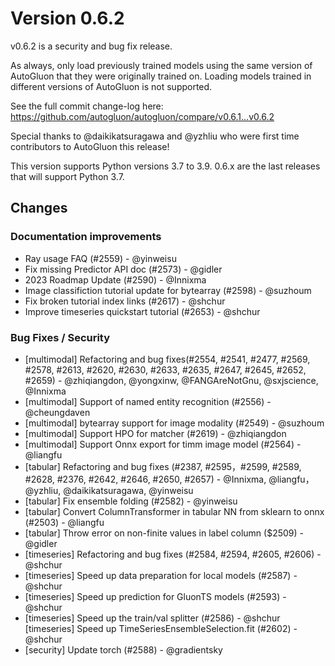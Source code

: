 # Version 0.6.2

v0.6.2 is a security and bug fix release.

As always, only load previously trained models using the same version of AutoGluon that they were originally trained on.
Loading models trained in different versions of AutoGluon is not supported.

See the full commit change-log here: https://github.com/autogluon/autogluon/compare/v0.6.1...v0.6.2

Special thanks to  @daikikatsuragawa and @yzhliu who were first time contributors to AutoGluon this release!

This version supports Python versions 3.7 to 3.9. 0.6.x are the last releases that will support Python 3.7.

## Changes

### Documentation improvements

- Ray usage FAQ (#2559) - @yinweisu
- Fix missing Predictor API doc (#2573) - @gidler
- 2023 Roadmap Update (#2590) - @Innixma
- Image classifiction tutorial update for bytearray (#2598) - @suzhoum
- Fix broken tutorial index links (#2617) - @shchur
- Improve timeseries quickstart tutorial (#2653) - @shchur


### Bug Fixes / Security

- [multimodal] Refactoring and bug fixes(#2554, #2541, #2477, #2569, #2578, #2613, #2620, #2630, #2633, #2635, #2647, #2645, #2652, #2659) - @zhiqiangdon, @yongxinw, @FANGAreNotGnu, @sxjscience, @Innixma
- [multimodal] Support of named entity recognition (#2556) - @cheungdaven
- [multimodal] bytearray support for image modality (#2549) - @suzhoum
- [multimodal] Support HPO for matcher (#2619) - @zhiqiangdon
- [multimodal] Support Onnx export for timm image model (#2564) - @liangfu
- [tabular] Refactoring and bug fixes (#2387, #2595，#2599, #2589, #2628, #2376, #2642, #2646, #2650, #2657) - @Innixma, @liangfu， @yzhliu, @daikikatsuragawa, @yinweisu
- [tabular] Fix ensemble folding (#2582) - @yinweisu
- [tabular] Convert ColumnTransformer in tabular NN from sklearn to onnx (#2503) - @liangfu 
- [tabular] Throw error on non-finite values in label column ($2509) - @gidler
- [timeseries] Refactoring and bug fixes (#2584, #2594, #2605, #2606) - @shchur
- [timeseries] Speed up data preparation for local models (#2587) - @shchur
- [timeseries] Speed up prediction for GluonTS models (#2593) - @shchur
- [timeseries] Speed up the train/val splitter (#2586) - @shchur
  [timeseries] Speed up TimeSeriesEnsembleSelection.fit (#2602) - @shchur
- [security] Update torch (#2588) - @gradientsky
